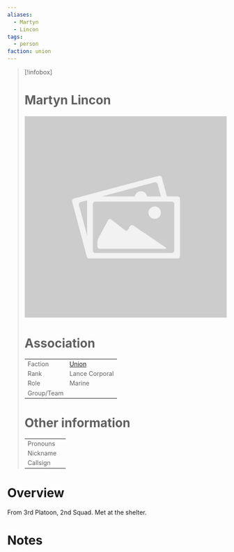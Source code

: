 ```yaml
---
aliases: 
  - Martyn
  - Lincon
tags: 
  - person
faction: union
---
```


> [!infobox] 
> # Martyn Lincon
> ![placeholder](attachments/placeholder.png)
> # Association
> | | |
> | ---- | ---- |
> | Faction | [Union](reference/Union.md) |
> | Rank | Lance Corporal |
> | Role | Marine |
> | Group/Team | |
> # Other information
> | | | 
> | - | - |
> | Pronouns | |
> | Nickname | |
> | Callsign | | 

# Overview
From 3rd Platoon, 2nd Squad. Met at the shelter.

# Notes

